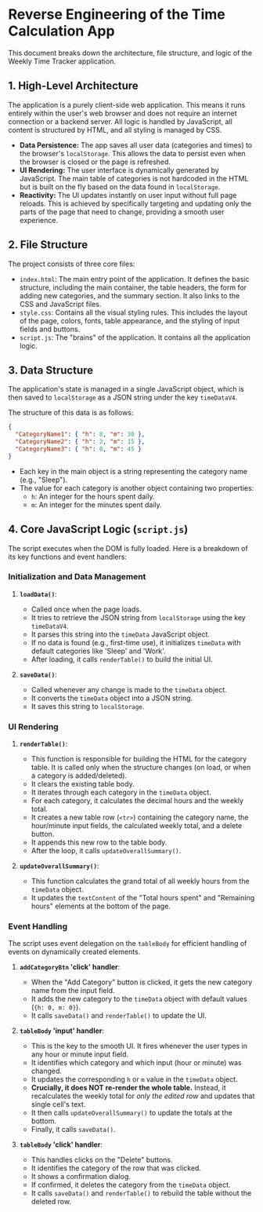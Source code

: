 # Reverse Engineering of the Time Calculation App

This document breaks down the architecture, file structure, and logic of the Weekly Time Tracker application.

## 1. High-Level Architecture

The application is a purely client-side web application. This means it runs entirely within the user's web browser and does not require an internet connection or a backend server. All logic is handled by JavaScript, all content is structured by HTML, and all styling is managed by CSS.

- **Data Persistence:** The app saves all user data (categories and times) to the browser's `localStorage`. This allows the data to persist even when the browser is closed or the page is refreshed.
- **UI Rendering:** The user interface is dynamically generated by JavaScript. The main table of categories is not hardcoded in the HTML but is built on the fly based on the data found in `localStorage`.
- **Reactivity:** The UI updates instantly on user input without full page reloads. This is achieved by specifically targeting and updating only the parts of the page that need to change, providing a smooth user experience.

## 2. File Structure

The project consists of three core files:

- `index.html`: The main entry point of the application. It defines the basic structure, including the main container, the table headers, the form for adding new categories, and the summary section. It also links to the CSS and JavaScript files.
- `style.css`: Contains all the visual styling rules. This includes the layout of the page, colors, fonts, table appearance, and the styling of input fields and buttons.
- `script.js`: The "brains" of the application. It contains all the application logic.

## 3. Data Structure

The application's state is managed in a single JavaScript object, which is then saved to `localStorage` as a JSON string under the key `timeDataV4`.

The structure of this data is as follows:

```json
{
  "CategoryName1": { "h": 8, "m": 30 },
  "CategoryName2": { "h": 2, "m": 15 },
  "CategoryName3": { "h": 0, "m": 45 }
}
```

- Each key in the main object is a string representing the category name (e.g., "Sleep").
- The value for each category is another object containing two properties:
  - `h`: An integer for the hours spent daily.
  - `m`: An integer for the minutes spent daily.

## 4. Core JavaScript Logic (`script.js`)

The script executes when the DOM is fully loaded. Here is a breakdown of its key functions and event handlers:

### Initialization and Data Management

1.  **`loadData()`**: 
    - Called once when the page loads.
    - It tries to retrieve the JSON string from `localStorage` using the key `timeDataV4`.
    - It parses this string into the `timeData` JavaScript object.
    - If no data is found (e.g., first-time use), it initializes `timeData` with default categories like 'Sleep' and 'Work'.
    - After loading, it calls `renderTable()` to build the initial UI.

2.  **`saveData()`**: 
    - Called whenever any change is made to the `timeData` object.
    - It converts the `timeData` object into a JSON string.
    - It saves this string to `localStorage`.

### UI Rendering

1.  **`renderTable()`**: 
    - This function is responsible for building the HTML for the category table. It is called only when the structure changes (on load, or when a category is added/deleted).
    - It clears the existing table body.
    - It iterates through each category in the `timeData` object.
    - For each category, it calculates the decimal hours and the weekly total.
    - It creates a new table row (`<tr>`) containing the category name, the hour/minute input fields, the calculated weekly total, and a delete button.
    - It appends this new row to the table body.
    - After the loop, it calls `updateOverallSummary()`.

2.  **`updateOverallSummary()`**: 
    - This function calculates the grand total of all weekly hours from the `timeData` object.
    - It updates the `textContent` of the "Total hours spent" and "Remaining hours" elements at the bottom of the page.

### Event Handling

The script uses event delegation on the `tableBody` for efficient handling of events on dynamically created elements.

1.  **`addCategoryBtn` 'click' handler**:
    - When the "Add Category" button is clicked, it gets the new category name from the input field.
    - It adds the new category to the `timeData` object with default values (`{h: 0, m: 0}`).
    - It calls `saveData()` and `renderTable()` to update the UI.

2.  **`tableBody` 'input' handler**:
    - This is the key to the smooth UI. It fires whenever the user types in any hour or minute input field.
    - It identifies which category and which input (hour or minute) was changed.
    - It updates the corresponding `h` or `m` value in the `timeData` object.
    - **Crucially, it does NOT re-render the whole table.** Instead, it recalculates the weekly total for *only the edited row* and updates that single cell's text.
    - It then calls `updateOverallSummary()` to update the totals at the bottom.
    - Finally, it calls `saveData()`.

3.  **`tableBody` 'click' handler**:
    - This handles clicks on the "Delete" buttons.
    - It identifies the category of the row that was clicked.
    - It shows a confirmation dialog.
    - If confirmed, it deletes the category from the `timeData` object.
    - It calls `saveData()` and `renderTable()` to rebuild the table without the deleted row.

